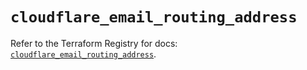 # `cloudflare_email_routing_address`

Refer to the Terraform Registry for docs: [`cloudflare_email_routing_address`](https://registry.terraform.io/providers/cloudflare/cloudflare/4.48.0/docs/resources/email_routing_address).
